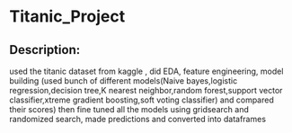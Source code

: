 # Titanic_Project
## Description:
used the titanic dataset from kaggle , did EDA, feature engineering, model building (used bunch of different models(Naive bayes,logistic regression,decision tree,K nearest neighbor,random forest,support vector classifier,xtreme gradient boosting,soft voting classifier) and compared their scores) then fine tuned all the models using gridsearch and randomized search, made predictions and converted into dataframes
